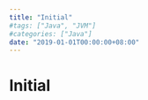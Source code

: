 ```yaml
---
title: "Initial"
#tags: ["Java", "JVM"]
#categories: ["Java"]
date: "2019-01-01T00:00:00+08:00"
---
```


# Initial




